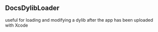 ## DocsDylibLoader

useful for loading and modifying a dylib after the app has been uploaded with Xcode
